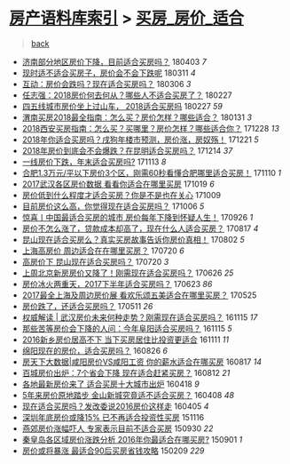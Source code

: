 [房产语料库索引](../../README.md)  > [买房_房价_适合](买房_房价_适合.md)
====
> [back](../README.md)

- [济南部分地区房价下降，目前适合买房吗？](http://jkwz.applinzi.com/ittc/7087835078426379270.html#%E6%B5%8E%E5%8D%97%E9%83%A8%E5%88%86%E5%9C%B0%E5%8C%BA%E6%88%BF%E4%BB%B7%E4%B8%8B%E9%99%8D%EF%BC%8C%E7%9B%AE%E5%89%8D%E9%80%82%E5%90%88%E4%B9%B0%E6%88%BF%E5%90%97%EF%BC%9F) 180403 *7* 
- [现时适不适合买房子，房价会不会下跌呢](http://jkwz.applinzi.com/ittc/7078569172546356241.html#%E7%8E%B0%E6%97%B6%E9%80%82%E4%B8%8D%E9%80%82%E5%90%88%E4%B9%B0%E6%88%BF%E5%AD%90%EF%BC%8C%E6%88%BF%E4%BB%B7%E4%BC%9A%E4%B8%8D%E4%BC%9A%E4%B8%8B%E8%B7%8C%E5%91%A2) 180311 *4* 
- [互动：房价会跌吗？现在适合买房吗？](http://jkwz.applinzi.com/ittc/7077339486436721671.html#%E4%BA%92%E5%8A%A8%EF%BC%9A%E6%88%BF%E4%BB%B7%E4%BC%9A%E8%B7%8C%E5%90%97%EF%BC%9F%E7%8E%B0%E5%9C%A8%E9%80%82%E5%90%88%E4%B9%B0%E6%88%BF%E5%90%97%EF%BC%9F) 180306 *3* 
- [任志强：2018房价何去何从？哪些人不适合买房了？](http://jkwz.applinzi.com/ittc/7074793104924476427.html#%E4%BB%BB%E5%BF%97%E5%BC%BA%EF%BC%9A2018%E6%88%BF%E4%BB%B7%E4%BD%95%E5%8E%BB%E4%BD%95%E4%BB%8E%EF%BC%9F%E5%93%AA%E4%BA%9B%E4%BA%BA%E4%B8%8D%E9%80%82%E5%90%88%E4%B9%B0%E6%88%BF%E4%BA%86%EF%BC%9F) 180227  
- [四五线城市房价坐上过山车， 2018适合买房吗](http://jkwz.applinzi.com/ittc/7074775741487383568.html#%E5%9B%9B%E4%BA%94%E7%BA%BF%E5%9F%8E%E5%B8%82%E6%88%BF%E4%BB%B7%E5%9D%90%E4%B8%8A%E8%BF%87%E5%B1%B1%E8%BD%A6%EF%BC%8C+2018%E9%80%82%E5%90%88%E4%B9%B0%E6%88%BF%E5%90%97) 180227 *59* 
- [渭南买房2018最全指南：怎么买？房价怎样？哪些适合？](http://jkwz.applinzi.com/ittc/7064789270877701130.html#%E6%B8%AD%E5%8D%97%E4%B9%B0%E6%88%BF2018%E6%9C%80%E5%85%A8%E6%8C%87%E5%8D%97%EF%BC%9A%E6%80%8E%E4%B9%88%E4%B9%B0%EF%BC%9F%E6%88%BF%E4%BB%B7%E6%80%8E%E6%A0%B7%EF%BC%9F%E5%93%AA%E4%BA%9B%E9%80%82%E5%90%88%EF%BC%9F) 180131 *3* 
- [2018西安买房指南：怎么买？买哪里？房价怎样？哪些适合你？](http://jkwz.applinzi.com/ittc/7052210286453343248.html#2018%E8%A5%BF%E5%AE%89%E4%B9%B0%E6%88%BF%E6%8C%87%E5%8D%97%EF%BC%9A%E6%80%8E%E4%B9%88%E4%B9%B0%EF%BC%9F%E4%B9%B0%E5%93%AA%E9%87%8C%EF%BC%9F%E6%88%BF%E4%BB%B7%E6%80%8E%E6%A0%B7%EF%BC%9F%E5%93%AA%E4%BA%9B%E9%80%82%E5%90%88%E4%BD%A0%EF%BC%9F) 171228 *13* 
- [2018年你适合买房吗？戌狗年楼市预测，房价涨，房奴殇！](http://jkwz.applinzi.com/ittc/7049551036258190352.html#2018%E5%B9%B4%E4%BD%A0%E9%80%82%E5%90%88%E4%B9%B0%E6%88%BF%E5%90%97%EF%BC%9F%E6%88%8C%E7%8B%97%E5%B9%B4%E6%A5%BC%E5%B8%82%E9%A2%84%E6%B5%8B%EF%BC%8C%E6%88%BF%E4%BB%B7%E6%B6%A8%EF%BC%8C%E6%88%BF%E5%A5%B4%E6%AE%87%EF%BC%81) 171221 *5* 
- [2018年房价到底会不会爆跌？在昆明适合买房吗？](http://jkwz.applinzi.com/ittc/7046900086502589456.html#2018%E5%B9%B4%E6%88%BF%E4%BB%B7%E5%88%B0%E5%BA%95%E4%BC%9A%E4%B8%8D%E4%BC%9A%E7%88%86%E8%B7%8C%EF%BC%9F%E5%9C%A8%E6%98%86%E6%98%8E%E9%80%82%E5%90%88%E4%B9%B0%E6%88%BF%E5%90%97%EF%BC%9F) 171214 *37* 
- [一线房价下跌，年末适合买房吗?](http://jkwz.applinzi.com/ittc/7035395576424825873.html#%E4%B8%80%E7%BA%BF%E6%88%BF%E4%BB%B7%E4%B8%8B%E8%B7%8C%EF%BC%8C%E5%B9%B4%E6%9C%AB%E9%80%82%E5%90%88%E4%B9%B0%E6%88%BF%E5%90%97%3F) 171113 *8* 
- [合肥1.3万元/平以下房价3个区，刚需60秒看懂合肥哪里适合买房！](http://jkwz.applinzi.com/ittc/7034318151708312593.html#%E5%90%88%E8%82%A51.3%E4%B8%87%E5%85%83%2F%E5%B9%B3%E4%BB%A5%E4%B8%8B%E6%88%BF%E4%BB%B73%E4%B8%AA%E5%8C%BA%EF%BC%8C%E5%88%9A%E9%9C%8060%E7%A7%92%E7%9C%8B%E6%87%82%E5%90%88%E8%82%A5%E5%93%AA%E9%87%8C%E9%80%82%E5%90%88%E4%B9%B0%E6%88%BF%EF%BC%81) 171110 *1* 
- [2017武汉各区房价数据 看看你适合在哪里买房](http://jkwz.applinzi.com/ittc/7026261309887349777.html#2017%E6%AD%A6%E6%B1%89%E5%90%84%E5%8C%BA%E6%88%BF%E4%BB%B7%E6%95%B0%E6%8D%AE+%E7%9C%8B%E7%9C%8B%E4%BD%A0%E9%80%82%E5%90%88%E5%9C%A8%E5%93%AA%E9%87%8C%E4%B9%B0%E6%88%BF) 171019 *6* 
- [房价低到什么程度才适合买房？你是不是也在关心](http://jkwz.applinzi.com/ittc/7022443696262480913.html#%E6%88%BF%E4%BB%B7%E4%BD%8E%E5%88%B0%E4%BB%80%E4%B9%88%E7%A8%8B%E5%BA%A6%E6%89%8D%E9%80%82%E5%90%88%E4%B9%B0%E6%88%BF%EF%BC%9F%E4%BD%A0%E6%98%AF%E4%B8%8D%E6%98%AF%E4%B9%9F%E5%9C%A8%E5%85%B3%E5%BF%83) 171009  
- [目前房价这么高，你觉得现在适合买房吗？](http://jkwz.applinzi.com/ittc/7021108706849326097.html#%E7%9B%AE%E5%89%8D%E6%88%BF%E4%BB%B7%E8%BF%99%E4%B9%88%E9%AB%98%EF%BC%8C%E4%BD%A0%E8%A7%89%E5%BE%97%E7%8E%B0%E5%9C%A8%E9%80%82%E5%90%88%E4%B9%B0%E6%88%BF%E5%90%97%EF%BC%9F) 171006 *5* 
- [惊喜丨中国最适合买房的城市 房价每年下降到怀疑人生！](http://jkwz.applinzi.com/ittc/7017609571064087569.html#%E6%83%8A%E5%96%9C%E4%B8%A8%E4%B8%AD%E5%9B%BD%E6%9C%80%E9%80%82%E5%90%88%E4%B9%B0%E6%88%BF%E7%9A%84%E5%9F%8E%E5%B8%82+%E6%88%BF%E4%BB%B7%E6%AF%8F%E5%B9%B4%E4%B8%8B%E9%99%8D%E5%88%B0%E6%80%80%E7%96%91%E4%BA%BA%E7%94%9F%EF%BC%81) 170926 *1* 
- [房价不怎么涨了，贷款成本却高了，现在什么人适合买房？](http://jkwz.applinzi.com/ittc/7002788537366479889.html#%E6%88%BF%E4%BB%B7%E4%B8%8D%E6%80%8E%E4%B9%88%E6%B6%A8%E4%BA%86%EF%BC%8C%E8%B4%B7%E6%AC%BE%E6%88%90%E6%9C%AC%E5%8D%B4%E9%AB%98%E4%BA%86%EF%BC%8C%E7%8E%B0%E5%9C%A8%E4%BB%80%E4%B9%88%E4%BA%BA%E9%80%82%E5%90%88%E4%B9%B0%E6%88%BF%EF%BC%9F) 170817 *4* 
- [昆山现在适合买房么？真实买房故事告诉你房价真相！](http://jkwz.applinzi.com/ittc/6997246706142675985.html#%E6%98%86%E5%B1%B1%E7%8E%B0%E5%9C%A8%E9%80%82%E5%90%88%E4%B9%B0%E6%88%BF%E4%B9%88%EF%BC%9F%E7%9C%9F%E5%AE%9E%E4%B9%B0%E6%88%BF%E6%95%85%E4%BA%8B%E5%91%8A%E8%AF%89%E4%BD%A0%E6%88%BF%E4%BB%B7%E7%9C%9F%E7%9B%B8%EF%BC%81) 170802 *5* 
- [上海高房价 周边适合在在哪里买房？](http://jkwz.applinzi.com/ittc/6992388991507498000.html#%E4%B8%8A%E6%B5%B7%E9%AB%98%E6%88%BF%E4%BB%B7+%E5%91%A8%E8%BE%B9%E9%80%82%E5%90%88%E5%9C%A8%E5%9C%A8%E5%93%AA%E9%87%8C%E4%B9%B0%E6%88%BF%EF%BC%9F) 170720 *6* 
- [高房价下 昆山现在适合买房吗？](http://jkwz.applinzi.com/ittc/6992272552117142545.html#%E9%AB%98%E6%88%BF%E4%BB%B7%E4%B8%8B+%E6%98%86%E5%B1%B1%E7%8E%B0%E5%9C%A8%E9%80%82%E5%90%88%E4%B9%B0%E6%88%BF%E5%90%97%EF%BC%9F) 170720 *3* 
- [上周北京新房房价又降了！刚需现在适合买房吗？](http://jkwz.applinzi.com/ittc/6983589102447232004.html#%E4%B8%8A%E5%91%A8%E5%8C%97%E4%BA%AC%E6%96%B0%E6%88%BF%E6%88%BF%E4%BB%B7%E5%8F%88%E9%99%8D%E4%BA%86%EF%BC%81%E5%88%9A%E9%9C%80%E7%8E%B0%E5%9C%A8%E9%80%82%E5%90%88%E4%B9%B0%E6%88%BF%E5%90%97%EF%BC%9F) 170626 *25* 
- [房价冰火两重天，2017下半年适合买房吗？](http://jkwz.applinzi.com/ittc/6982294650080461828.html#%E6%88%BF%E4%BB%B7%E5%86%B0%E7%81%AB%E4%B8%A4%E9%87%8D%E5%A4%A9%EF%BC%8C2017%E4%B8%8B%E5%8D%8A%E5%B9%B4%E9%80%82%E5%90%88%E4%B9%B0%E6%88%BF%E5%90%97%EF%BC%9F) 170623 *86* 
- [2017最全上海及周边房价展 看欢乐颂五美适合在哪里买房？](http://jkwz.applinzi.com/ittc/6971565655026304004.html#2017%E6%9C%80%E5%85%A8%E4%B8%8A%E6%B5%B7%E5%8F%8A%E5%91%A8%E8%BE%B9%E6%88%BF%E4%BB%B7%E5%B1%95+%E7%9C%8B%E6%AC%A2%E4%B9%90%E9%A2%82%E4%BA%94%E7%BE%8E%E9%80%82%E5%90%88%E5%9C%A8%E5%93%AA%E9%87%8C%E4%B9%B0%E6%88%BF%EF%BC%9F) 170525  
- [房价跌了，还适合买房吗？](http://jkwz.applinzi.com/ittc/6966332955818460165.html#%E6%88%BF%E4%BB%B7%E8%B7%8C%E4%BA%86%EF%BC%8C%E8%BF%98%E9%80%82%E5%90%88%E4%B9%B0%E6%88%BF%E5%90%97%EF%BC%9F) 170511 *26* 
- [权威解读 | 武汉房价未来何种走势？刚需现在适合买房吗？](http://jkwz.applinzi.com/ittc/6900824229695456260.html#%E6%9D%83%E5%A8%81%E8%A7%A3%E8%AF%BB+%7C+%E6%AD%A6%E6%B1%89%E6%88%BF%E4%BB%B7%E6%9C%AA%E6%9D%A5%E4%BD%95%E7%A7%8D%E8%B5%B0%E5%8A%BF%EF%BC%9F%E5%88%9A%E9%9C%80%E7%8E%B0%E5%9C%A8%E9%80%82%E5%90%88%E4%B9%B0%E6%88%BF%E5%90%97%EF%BC%9F) 161115 *17* 
- [那些苦等房价会下降的人问：今年阜阳适合买房吗？](http://jkwz.applinzi.com/ittc/6900779585695646725.html#%E9%82%A3%E4%BA%9B%E8%8B%A6%E7%AD%89%E6%88%BF%E4%BB%B7%E4%BC%9A%E4%B8%8B%E9%99%8D%E7%9A%84%E4%BA%BA%E9%97%AE%EF%BC%9A%E4%BB%8A%E5%B9%B4%E9%98%9C%E9%98%B3%E9%80%82%E5%90%88%E4%B9%B0%E6%88%BF%E5%90%97%EF%BC%9F) 161115 *5* 
- [2016新乡房价居高不下 当下买房居住比投资更适合](http://jkwz.applinzi.com/ittc/6899251138800387076.html#2016%E6%96%B0%E4%B9%A1%E6%88%BF%E4%BB%B7%E5%B1%85%E9%AB%98%E4%B8%8D%E4%B8%8B+%E5%BD%93%E4%B8%8B%E4%B9%B0%E6%88%BF%E5%B1%85%E4%BD%8F%E6%AF%94%E6%8A%95%E8%B5%84%E6%9B%B4%E9%80%82%E5%90%88) 161111 *11* 
- [绵阳现在的房价，适合买房吗？](http://jkwz.applinzi.com/ittc/6870589766105564165.html#%E7%BB%B5%E9%98%B3%E7%8E%B0%E5%9C%A8%E7%9A%84%E6%88%BF%E4%BB%B7%EF%BC%8C%E9%80%82%E5%90%88%E4%B9%B0%E6%88%BF%E5%90%97%EF%BC%9F) 160826 *6* 
- [房天下大数据|咸阳房价VS咸阳工资 你的薪水适合在哪买房](http://jkwz.applinzi.com/ittc/6867333299164414980.html#%E6%88%BF%E5%A4%A9%E4%B8%8B%E5%A4%A7%E6%95%B0%E6%8D%AE%7C%E5%92%B8%E9%98%B3%E6%88%BF%E4%BB%B7VS%E5%92%B8%E9%98%B3%E5%B7%A5%E8%B5%84+%E4%BD%A0%E7%9A%84%E8%96%AA%E6%B0%B4%E9%80%82%E5%90%88%E5%9C%A8%E5%93%AA%E4%B9%B0%E6%88%BF) 160817 *14* 
- [百城房价出炉：7个省会下降 现在适合赶紧买房？](http://jkwz.applinzi.com/ittc/6865452308892222468.html#%E7%99%BE%E5%9F%8E%E6%88%BF%E4%BB%B7%E5%87%BA%E7%82%89%EF%BC%9A7%E4%B8%AA%E7%9C%81%E4%BC%9A%E4%B8%8B%E9%99%8D+%E7%8E%B0%E5%9C%A8%E9%80%82%E5%90%88%E8%B5%B6%E7%B4%A7%E4%B9%B0%E6%88%BF%EF%BC%9F) 160812 *21* 
- [各地最新房价来了 适合买房十大城市出炉](http://jkwz.applinzi.com/ittc/6822459590230672389.html#%E5%90%84%E5%9C%B0%E6%9C%80%E6%96%B0%E6%88%BF%E4%BB%B7%E6%9D%A5%E4%BA%86+%E9%80%82%E5%90%88%E4%B9%B0%E6%88%BF%E5%8D%81%E5%A4%A7%E5%9F%8E%E5%B8%82%E5%87%BA%E7%82%89) 160418 *9* 
- [5年来房价原地踏步 金山新城究竟适不适合买房？](http://jkwz.applinzi.com/ittc/6818672634245940229.html#5%E5%B9%B4%E6%9D%A5%E6%88%BF%E4%BB%B7%E5%8E%9F%E5%9C%B0%E8%B8%8F%E6%AD%A5+%E9%87%91%E5%B1%B1%E6%96%B0%E5%9F%8E%E7%A9%B6%E7%AB%9F%E9%80%82%E4%B8%8D%E9%80%82%E5%90%88%E4%B9%B0%E6%88%BF%EF%BC%9F) 160408 *48* 
- [现在适合买房吗？发改委说2016房价这样走](http://jkwz.applinzi.com/ittc/6817657533913105413.html#%E7%8E%B0%E5%9C%A8%E9%80%82%E5%90%88%E4%B9%B0%E6%88%BF%E5%90%97%EF%BC%9F%E5%8F%91%E6%94%B9%E5%A7%94%E8%AF%B42016%E6%88%BF%E4%BB%B7%E8%BF%99%E6%A0%B7%E8%B5%B0) 160405 *4* 
- [深圳年底房价或降15% 已不再适合投资性买房](http://jkwz.applinzi.com/ittc/6765230895065990149.html#%E6%B7%B1%E5%9C%B3%E5%B9%B4%E5%BA%95%E6%88%BF%E4%BB%B7%E6%88%96%E9%99%8D15%25+%E5%B7%B2%E4%B8%8D%E5%86%8D%E9%80%82%E5%90%88%E6%8A%95%E8%B5%84%E6%80%A7%E4%B9%B0%E6%88%BF) 151116  
- [燕郊房价涨幅吓人 专家表示目前不适合买房](http://jkwz.applinzi.com/ittc/6747822268794160133.html#%E7%87%95%E9%83%8A%E6%88%BF%E4%BB%B7%E6%B6%A8%E5%B9%85%E5%90%93%E4%BA%BA+%E4%B8%93%E5%AE%B6%E8%A1%A8%E7%A4%BA%E7%9B%AE%E5%89%8D%E4%B8%8D%E9%80%82%E5%90%88%E4%B9%B0%E6%88%BF) 150930 *22* 
- [秦皇岛各区域房价涨跌分析 2016年你最适合在哪买房?](http://jkwz.applinzi.com/ittc/6737078502592578565.html#%E7%A7%A6%E7%9A%87%E5%B2%9B%E5%90%84%E5%8C%BA%E5%9F%9F%E6%88%BF%E4%BB%B7%E6%B6%A8%E8%B7%8C%E5%88%86%E6%9E%90+2016%E5%B9%B4%E4%BD%A0%E6%9C%80%E9%80%82%E5%90%88%E5%9C%A8%E5%93%AA%E4%B9%B0%E6%88%BF%3F) 150901 *1* 
- [房价或将暴涨 最适合90后买房省钱攻略](http://jkwz.applinzi.com/ittc/547650611389249927.html#%E6%88%BF%E4%BB%B7%E6%88%96%E5%B0%86%E6%9A%B4%E6%B6%A8+%E6%9C%80%E9%80%82%E5%90%8890%E5%90%8E%E4%B9%B0%E6%88%BF%E7%9C%81%E9%92%B1%E6%94%BB%E7%95%A5) 150209 *229* 
